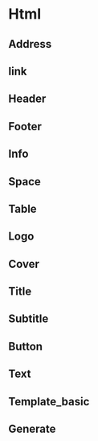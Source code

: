 # Html

## Address

## link

## Header

## Footer

## Info

## Space

## Table

## Logo

## Cover

## Title

## Subtitle

## Button

## Text

## Template\_basic

## Generate

